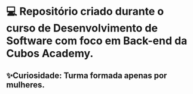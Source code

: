 # 💻 Repositório criado durante o curso de Desenvolvimento de Software com foco em Back-end da Cubos Academy. 
## ✨Curiosidade: Turma formada apenas por mulheres. 
